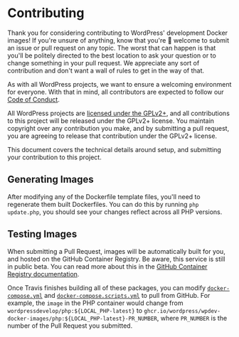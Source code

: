 # Contributing

Thank you for considering contributing to WordPress' development Docker images! If you're unsure of anything, know that you're 💯 welcome to submit an issue or pull request on any topic. The worst that can happen is that you'll be politely directed to the best location to ask your question or to change something in your pull request. We appreciate any sort of contribution and don't want a wall of rules to get in the way of that.

As with all WordPress projects, we want to ensure a welcoming environment for everyone. With that in mind, all contributors are expected to follow our [Code of Conduct](/CODE_OF_CONDUCT.md).

All WordPress projects are [licensed under the GPLv2+](/LICENSE), and all contributions to this project will be released under the GPLv2+ license. You maintain copyright over any contribution you make, and by submitting a pull request, you are agreeing to release that contribution under the GPLv2+ license.

This document covers the technical details around setup, and submitting your contribution to this project.

## Generating Images

After modifying any of the Dockerfile template files, you'll need to regenerate them built Dockerfiles. You can do this by running `php update.php`, you should see your changes reflect across all PHP versions.

## Testing Images

When submitting a Pull Request, images will be automatically built for you, and hosted on the GitHub Container Registry. Be aware, this service is still in public beta. You can read more about this in the [GitHub Container Registry documentation](https://docs.github.com/en/free-pro-team@latest/packages/getting-started-with-github-container-registry/about-github-container-registry).

Once Travis finishes building all of these packages, you can modify [`docker-compose.yml`](https://github.com/WordPress/wordpress-develop/blob/master/tools/local-env/docker-compose.yml) and [`docker-compose.scripts.yml`](https://github.com/WordPress/wordpress-develop/blob/master/tools/local-env/docker-compose.scripts.yml) to pull from GitHub. For example, the `image` in the PHP container would change from `wordpressdevelop/php:${LOCAL_PHP-latest}` to `ghcr.io/wordpress/wpdev-docker-images/php:${LOCAL_PHP-latest}-PR_NUMBER`, where `PR_NUMBER` is the number of the Pull Request you submitted.

